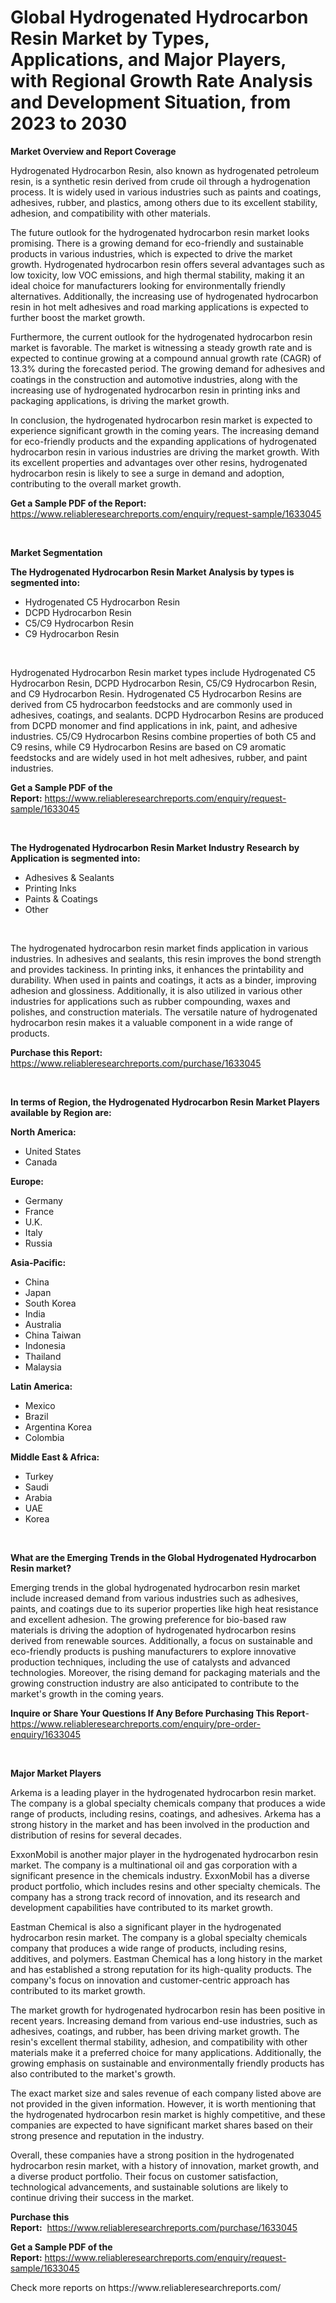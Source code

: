 <p><h1>Global Hydrogenated Hydrocarbon Resin Market by Types, Applications, and Major Players, with Regional Growth Rate Analysis and Development Situation, from 2023 to 2030</h1></p><p><strong>Market Overview and Report Coverage</strong></p>
<p><p>Hydrogenated Hydrocarbon Resin, also known as hydrogenated petroleum resin, is a synthetic resin derived from crude oil through a hydrogenation process. It is widely used in various industries such as paints and coatings, adhesives, rubber, and plastics, among others due to its excellent stability, adhesion, and compatibility with other materials. </p><p>The future outlook for the hydrogenated hydrocarbon resin market looks promising. There is a growing demand for eco-friendly and sustainable products in various industries, which is expected to drive the market growth. Hydrogenated hydrocarbon resin offers several advantages such as low toxicity, low VOC emissions, and high thermal stability, making it an ideal choice for manufacturers looking for environmentally friendly alternatives. Additionally, the increasing use of hydrogenated hydrocarbon resin in hot melt adhesives and road marking applications is expected to further boost the market growth.</p><p>Furthermore, the current outlook for the hydrogenated hydrocarbon resin market is favorable. The market is witnessing a steady growth rate and is expected to continue growing at a compound annual growth rate (CAGR) of 13.3% during the forecasted period. The growing demand for adhesives and coatings in the construction and automotive industries, along with the increasing use of hydrogenated hydrocarbon resin in printing inks and packaging applications, is driving the market growth.</p><p>In conclusion, the hydrogenated hydrocarbon resin market is expected to experience significant growth in the coming years. The increasing demand for eco-friendly products and the expanding applications of hydrogenated hydrocarbon resin in various industries are driving the market growth. With its excellent properties and advantages over other resins, hydrogenated hydrocarbon resin is likely to see a surge in demand and adoption, contributing to the overall market growth.</p></p>
<p><strong>Get a Sample PDF of the Report:</strong> <a href="https://www.reliableresearchreports.com/enquiry/request-sample/1633045">https://www.reliableresearchreports.com/enquiry/request-sample/1633045</a></p>
<p>&nbsp;</p>
<p><strong>Market Segmentation</strong></p>
<p><strong>The Hydrogenated Hydrocarbon Resin Market Analysis by types is segmented into:</strong></p>
<p><ul><li>Hydrogenated C5 Hydrocarbon Resin</li><li>DCPD Hydrocarbon Resin</li><li>C5/C9 Hydrocarbon Resin</li><li>C9 Hydrocarbon Resin</li></ul></p>
<p>&nbsp;</p>
<p><p>Hydrogenated Hydrocarbon Resin market types include Hydrogenated C5 Hydrocarbon Resin, DCPD Hydrocarbon Resin, C5/C9 Hydrocarbon Resin, and C9 Hydrocarbon Resin. Hydrogenated C5 Hydrocarbon Resins are derived from C5 hydrocarbon feedstocks and are commonly used in adhesives, coatings, and sealants. DCPD Hydrocarbon Resins are produced from DCPD monomer and find applications in ink, paint, and adhesive industries. C5/C9 Hydrocarbon Resins combine properties of both C5 and C9 resins, while C9 Hydrocarbon Resins are based on C9 aromatic feedstocks and are widely used in hot melt adhesives, rubber, and paint industries.</p></p>
<p><strong>Get a Sample PDF of the Report:</strong>&nbsp;<a href="https://www.reliableresearchreports.com/enquiry/request-sample/1633045">https://www.reliableresearchreports.com/enquiry/request-sample/1633045</a></p>
<p>&nbsp;</p>
<p><strong>The Hydrogenated Hydrocarbon Resin Market Industry Research by Application is segmented into:</strong></p>
<p><ul><li>Adhesives & Sealants</li><li>Printing Inks</li><li>Paints & Coatings</li><li>Other</li></ul></p>
<p>&nbsp;</p>
<p><p>The hydrogenated hydrocarbon resin market finds application in various industries. In adhesives and sealants, this resin improves the bond strength and provides tackiness. In printing inks, it enhances the printability and durability. When used in paints and coatings, it acts as a binder, improving adhesion and glossiness. Additionally, it is also utilized in various other industries for applications such as rubber compounding, waxes and polishes, and construction materials. The versatile nature of hydrogenated hydrocarbon resin makes it a valuable component in a wide range of products.</p></p>
<p><strong>Purchase this Report:</strong>&nbsp; <a href="https://www.reliableresearchreports.com/purchase/1633045">https://www.reliableresearchreports.com/purchase/1633045</a></p>
<p>&nbsp;</p>
<p><strong>In terms of Region, the Hydrogenated Hydrocarbon Resin Market Players available by Region are:</strong></p>
<p>
    <p> <strong> North America: </strong>
        <ul>
            <li>United States</li>
            <li>Canada</li>
        </ul>
        </p> 
    <p> <strong> Europe: </strong>
        <ul>
            <li>Germany</li>
            <li>France</li>
            <li>U.K.</li>
            <li>Italy</li>
            <li>Russia</li>
        </ul>
        </p> 
    <p> <strong> Asia-Pacific: </strong>
        <ul>
            <li>China</li>
            <li>Japan</li>
            <li>South Korea</li>
            <li>India</li>
            <li>Australia</li>
            <li>China Taiwan</li>
            <li>Indonesia</li>
            <li>Thailand</li>
            <li>Malaysia</li>
        </ul>
        </p> 
    <p> <strong> Latin America: </strong>
        <ul>
            <li>Mexico</li>
            <li>Brazil</li>
            <li>Argentina Korea</li>
            <li>Colombia</li>
        </ul>
        </p> 
    <p> <strong> Middle East & Africa: </strong>
        <ul>
            <li>Turkey</li>
            <li>Saudi</li>
            <li>Arabia</li>
            <li>UAE</li>
            <li>Korea</li>
        </ul>
    </p>
    </p>
<p>&nbsp;</p>
<p><strong>What are the Emerging Trends in the Global Hydrogenated Hydrocarbon Resin market?</strong></p>
<p><p>Emerging trends in the global hydrogenated hydrocarbon resin market include increased demand from various industries such as adhesives, paints, and coatings due to its superior properties like high heat resistance and excellent adhesion. The growing preference for bio-based raw materials is driving the adoption of hydrogenated hydrocarbon resins derived from renewable sources. Additionally, a focus on sustainable and eco-friendly products is pushing manufacturers to explore innovative production techniques, including the use of catalysts and advanced technologies. Moreover, the rising demand for packaging materials and the growing construction industry are also anticipated to contribute to the market's growth in the coming years.</p></p>
<p><strong>Inquire or Share Your Questions If Any Before Purchasing This Report</strong>- <a href="https://www.reliableresearchreports.com/enquiry/pre-order-enquiry/1633045">https://www.reliableresearchreports.com/enquiry/pre-order-enquiry/1633045</a></p>
<p>&nbsp;</p>
<p><strong>Major Market Players</strong></p>
<p><p>Arkema is a leading player in the hydrogenated hydrocarbon resin market. The company is a global specialty chemicals company that produces a wide range of products, including resins, coatings, and adhesives. Arkema has a strong history in the market and has been involved in the production and distribution of resins for several decades.</p><p>ExxonMobil is another major player in the hydrogenated hydrocarbon resin market. The company is a multinational oil and gas corporation with a significant presence in the chemicals industry. ExxonMobil has a diverse product portfolio, which includes resins and other specialty chemicals. The company has a strong track record of innovation, and its research and development capabilities have contributed to its market growth.</p><p>Eastman Chemical is also a significant player in the hydrogenated hydrocarbon resin market. The company is a global specialty chemicals company that produces a wide range of products, including resins, additives, and polymers. Eastman Chemical has a long history in the market and has established a strong reputation for its high-quality products. The company's focus on innovation and customer-centric approach has contributed to its market growth.</p><p>The market growth for hydrogenated hydrocarbon resin has been positive in recent years. Increasing demand from various end-use industries, such as adhesives, coatings, and rubber, has been driving market growth. The resin's excellent thermal stability, adhesion, and compatibility with other materials make it a preferred choice for many applications. Additionally, the growing emphasis on sustainable and environmentally friendly products has also contributed to the market's growth.</p><p>The exact market size and sales revenue of each company listed above are not provided in the given information. However, it is worth mentioning that the hydrogenated hydrocarbon resin market is highly competitive, and these companies are expected to have significant market shares based on their strong presence and reputation in the industry.</p><p>Overall, these companies have a strong position in the hydrogenated hydrocarbon resin market, with a history of innovation, market growth, and a diverse product portfolio. Their focus on customer satisfaction, technological advancements, and sustainable solutions are likely to continue driving their success in the market.</p></p>
<p><strong>Purchase this Report:</strong>&nbsp;&nbsp;<a href="https://www.reliableresearchreports.com/purchase/1633045">https://www.reliableresearchreports.com/purchase/1633045</a></p>
<p></p>
<p><strong>Get a Sample PDF of the Report:</strong>&nbsp;<a href="https://www.reliableresearchreports.com/enquiry/request-sample/1633045">https://www.reliableresearchreports.com/enquiry/request-sample/1633045</a></p>
<p>Check more reports on https://www.reliableresearchreports.com/</p>